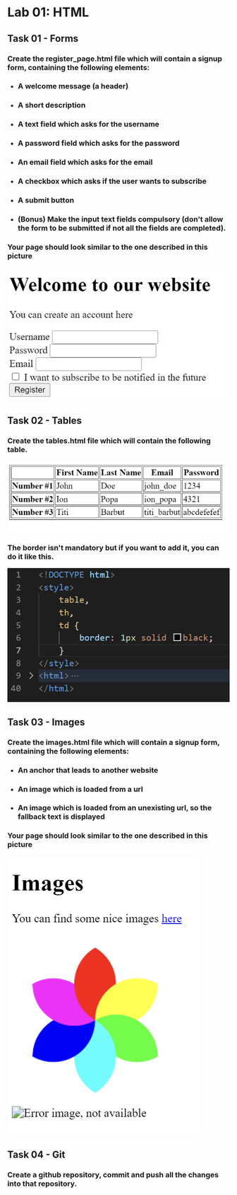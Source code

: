 # Lab 01: HTML
## Task 01 - Forms  
### Create the **register_page.html** file which will contain a signup form, containing the following elements:  
- ### A welcome message (a header)
- ### A short description
- ### A text field which asks for the username
- ### A password field which asks for the password
- ### An email field which asks for the email
- ### A checkbox which asks if the user wants to subscribe
- ### A submit button
- ### **(Bonus)** Make the input text fields compulsory (don't allow the form to be submitted if not all the fields are completed).

### Your page should look similar to the one described in this picture

![](./outputs/2022-11-25-19-17-30.png)

## Task 02 - Tables
### Create the **tables.html** file which will contain the following table.

![](./outputs/2022-11-25-19-09-17.png)

### The border isn't mandatory but if you want to add it, you can do it like this.

![](./outputs/2022-11-25-19-18-49.png)

## Task 03 - Images
### Create the **images.html** file which will contain a signup form, containing the following elements:  
- ### An anchor that leads to another website
- ### An image which is loaded from a url
- ### An image which is loaded from an unexisting url, so the fallback text is displayed
 
### Your page should look similar to the one described in this picture

![](./outputs/2022-11-25-193317.png)

## Task 04 - Git
### Create a github repository, commit and push all the changes into that repository.
